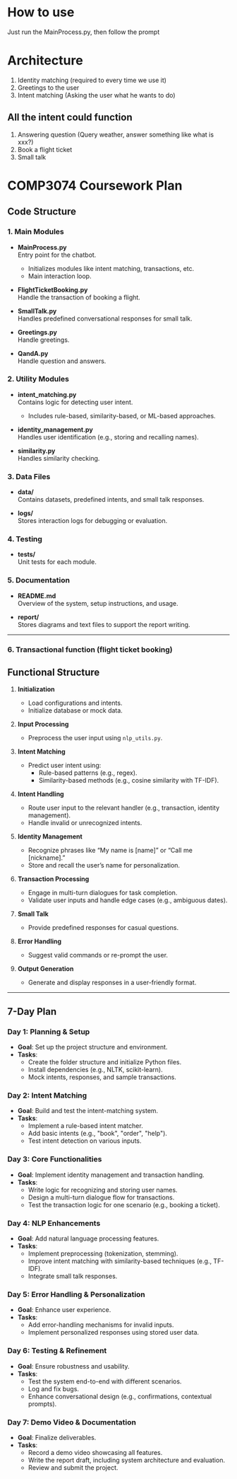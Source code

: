 # How to use

Just run the MainProcess.py, then follow the prompt

# Architecture

1. Identity matching (required to every time we use it)
2. Greetings to the user
3. Intent matching (Asking the user what he wants to do)

## All the intent could function

1. Answering question (Query weather, answer something like what is xxx?)
2. Book a flight ticket
3. Small talk

# COMP3074 Coursework Plan

## Code Structure

### 1. Main Modules
- **MainProcess.py**  
  Entry point for the chatbot.  
  - Initializes modules like intent matching, transactions, etc.  
  - Main interaction loop.

- **FlightTicketBooking.py**  
  Handle the transaction of booking a flight.

- **SmallTalk.py**  
  Handles predefined conversational responses for small talk.

- **Greetings.py**  
  Handle greetings.

- **QandA.py**  
  Handle question and answers.

### 2. Utility Modules
- **intent_matching.py**  
  Contains logic for detecting user intent.  
  - Includes rule-based, similarity-based, or ML-based approaches.

- **identity_management.py**  
  Handles user identification (e.g., storing and recalling names).

- **similarity.py**  
  Handles similarity checking.

### 3. Data Files
- **data/**  
  Contains datasets, predefined intents, and small talk responses.

- **logs/**  
  Stores interaction logs for debugging or evaluation.

### 4. Testing
- **tests/**  
  Unit tests for each module.

### 5. Documentation
- **README.md**  
  Overview of the system, setup instructions, and usage.

- **report/**  
  Stores diagrams and text files to support the report writing.

---

### 6. Transactional function (flight ticket booking)


## Functional Structure

1. **Initialization**
   - Load configurations and intents.
   - Initialize database or mock data.

2. **Input Processing**
   - Preprocess the user input using `nlp_utils.py`.

3. **Intent Matching**
   - Predict user intent using:
     - Rule-based patterns (e.g., regex).
     - Similarity-based methods (e.g., cosine similarity with TF-IDF).

4. **Intent Handling**
   - Route user input to the relevant handler (e.g., transaction, identity management).
   - Handle invalid or unrecognized intents.

5. **Identity Management**
   - Recognize phrases like “My name is [name]” or “Call me [nickname].”
   - Store and recall the user’s name for personalization.

6. **Transaction Processing**
   - Engage in multi-turn dialogues for task completion.
   - Validate user inputs and handle edge cases (e.g., ambiguous dates).

7. **Small Talk**
   - Provide predefined responses for casual questions.

8. **Error Handling**
   - Suggest valid commands or re-prompt the user.

9. **Output Generation**
   - Generate and display responses in a user-friendly format.

---

## 7-Day Plan

### Day 1: Planning & Setup
- **Goal**: Set up the project structure and environment.
- **Tasks**:
  - Create the folder structure and initialize Python files.
  - Install dependencies (e.g., NLTK, scikit-learn).
  - Mock intents, responses, and sample transactions.

### Day 2: Intent Matching
- **Goal**: Build and test the intent-matching system.
- **Tasks**:
  - Implement a rule-based intent matcher.
  - Add basic intents (e.g., "book", "order", "help").
  - Test intent detection on various inputs.

### Day 3: Core Functionalities
- **Goal**: Implement identity management and transaction handling.
- **Tasks**:
  - Write logic for recognizing and storing user names.
  - Design a multi-turn dialogue flow for transactions.
  - Test the transaction logic for one scenario (e.g., booking a ticket).

### Day 4: NLP Enhancements
- **Goal**: Add natural language processing features.
- **Tasks**:
  - Implement preprocessing (tokenization, stemming).
  - Improve intent matching with similarity-based techniques (e.g., TF-IDF).
  - Integrate small talk responses.

### Day 5: Error Handling & Personalization
- **Goal**: Enhance user experience.
- **Tasks**:
  - Add error-handling mechanisms for invalid inputs.
  - Implement personalized responses using stored user data.

### Day 6: Testing & Refinement
- **Goal**: Ensure robustness and usability.
- **Tasks**:
  - Test the system end-to-end with different scenarios.
  - Log and fix bugs.
  - Enhance conversational design (e.g., confirmations, contextual prompts).

### Day 7: Demo Video & Documentation
- **Goal**: Finalize deliverables.
- **Tasks**:
  - Record a demo video showcasing all features.
  - Write the report draft, including system architecture and evaluation.
  - Review and submit the project.
